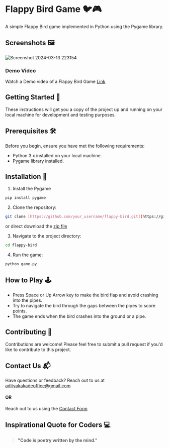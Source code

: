 # Flappy Bird Game 🐦🎮

A simple Flappy Bird game implemented in Python using the Pygame library.

## Screenshots 🖼️
![Screenshot 2024-03-13 223154](https://github.com/adityaK1950/Space-Invader-Game-in-Python/assets/156563981/509a9c1c-34a2-4132-a0d9-b8ba3ce2774a)


### Demo Video 
Watch a Demo video of a Flappy Bird Game [Link](https://github.com/adityaK1950/Space-Invader-Game-in-Python/assets/156563981/af96d2a0-5127-4042-8d0d-81a264d244df)


## Getting Started 🚀

These instructions will get you a copy of the project up and running on your local machine for development and testing purposes.

## Prerequisites 🛠️

Before you begin, ensure you have met the following requirements:
- Python 3.x installed on your local machine.
- Pygame library installed.

## Installation 🚀

1. Install the Pygame
  ```bash
  pip install pygame
  ```

2. Clone the repository:
 ```bash
 git clone [https://github.com/your_username/flappy-bird.git](https://github.com/adityaK1950/Flappy-Bird-Game-in-Python)
 ```
  or direct download the [zip file](https://github.com/adityaK1950/Flappy-Bird-Game-in-Python)

3. Navigate to the project directory:
 ```bash
 cd flappy-bird
 ```

4. Run the game:
 ```bash
 python game.py
 ```

## How to Play 🕹️
- Press Space or Up Arrow key to make the bird flap and avoid crashing into the pipes.
- Try to navigate the bird through the gaps between the pipes to score points.
- The game ends when the bird crashes into the ground or a pipe.

## Contributing 🤝
Contributions are welcome! Please feel free to submit a pull request if you'd like to contribute to this project.

## Contact Us 📬
Have questions or feedback? Reach out to us at adityakakadeoffice@gmail.com
#### OR
Reach out to us using the [Contact Form](https://forms.gle/cEcJ9uEiz1XVbsuw8)


## Inspirational Quote for Coders 💻
> #### "Code is poetry written by the mind."


